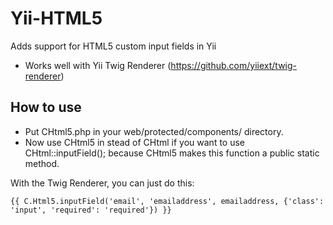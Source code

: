 Yii-HTML5
=========

Adds support for HTML5 custom input fields in Yii

* Works well with Yii Twig Renderer (https://github.com/yiiext/twig-renderer)

How to use
-------

* Put CHtml5.php in your web/protected/components/ directory.
* Now use CHtml5 in stead of CHtml if you want to use CHtml::inputField(); because CHtml5 makes this function a public static method.

With the Twig Renderer, you can just do this:

	{{ C.Html5.inputField('email', 'emailaddress', emailaddress, {'class': 'input', 'required': 'required'}) }}